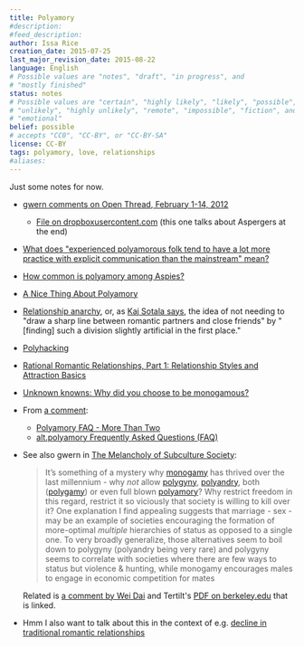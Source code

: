 ```yaml
---
title: Polyamory
#description: 
#feed_description: 
author: Issa Rice
creation_date: 2015-07-25
last_major_revision_date: 2015-08-22
language: English
# Possible values are "notes", "draft", "in progress", and
# "mostly finished"
status: notes
# Possible values are "certain", "highly likely", "likely", "possible",
# "unlikely", "highly unlikely", "remote", "impossible", "fiction", and
# "emotional"
belief: possible
# accepts "CC0", "CC-BY", or "CC-BY-SA"
license: CC-BY
tags: polyamory, love, relationships
#aliases: 
---
```


Just some notes for now.

- [gwern comments on Open Thread, February 1\-14, 2012](http://lesswrong.com/lw/9p9/open_thread_february_114_2012/5v6g)
    - [File on dropboxusercontent\.com](https://dl.dropboxusercontent.com/u/5317066/2012-gwern-polyamory.txt) (this one talks about Aspergers at the end)
- [What does "experienced polyamorous folk tend to have a lot more practice with explicit communication than the mainstream" mean?](https://www.quora.com/Polyamory/What-does-experienced-polyamorous-folk-tend-to-have-a-lot-more-practice-with-explicit-communication-than-the-mainstream-mean)
- [How common is polyamory among Aspies?](https://www.quora.com/How-common-is-polyamory-among-Aspies)
- [A Nice Thing About Polyamory](http://www.theferrett.com/ferrettworks/2015/01/a-nice-thing-about-polyamory/)
- [Relationship anarchy](!w), or, as [Kaj Sotala says](http://lesswrong.com/lw/2ee/unknown_knowns_why_did_you_choose_to_be_monogamous/27gd), the idea of not needing to "draw a sharp line between romantic partners and close friends" by "[finding] such a division slightly artificial in the first place."
- [Polyhacking](http://lesswrong.com/lw/79x/polyhacking/)
- [Rational Romantic Relationships, Part 1: Relationship Styles and Attraction Basics](http://lesswrong.com/lw/63i/rational_romantic_relationships_part_1/)
- [Unknown knowns: Why did you choose to be monogamous?](http://lesswrong.com/lw/2ee/unknown_knowns_why_did_you_choose_to_be_monogamous/)
- From [a comment](http://lesswrong.com/lw/2ee/unknown_knowns_why_did_you_choose_to_be_monogamous/27hz):
    - [Polyamory FAQ \- More Than Two](https://www.morethantwo.com/polyamory.html)
    - [alt\.polyamory Frequently Asked Questions \(FAQ\)](http://www.faqs.org/faqs/polyamory/faq/)
- See also gwern in [The Melancholy of Subculture Society](http://www.gwern.net/The%20Melancholy%20of%20Subculture%20Society#fn18):

    > It’s something of a mystery why
    > [monogamy](http://en.wikipedia.org/wiki/monogamy "Wikipedia: monogamy")
    > has thrived over the last millennium - why *not* allow
    > [polygyny](http://en.wikipedia.org/wiki/polygyny "Wikipedia: polygyny"),
    > [polyandry](http://en.wikipedia.org/wiki/polyandry "Wikipedia: polyandry"),
    > both
    > ([polygamy](http://en.wikipedia.org/wiki/polygamy "Wikipedia: polygamy"))
    > or even full blown
    > [polyamory](http://en.wikipedia.org/wiki/polyamory "Wikipedia: polyamory")?
    > Why restrict freedom in this regard, restrict it so viciously that
    > society is willing to kill over it? One explanation I find appealing
    > suggests that marriage - sex - may be an example of societies
    > encouraging the formation of more-optimal *multiple* hierarchies of
    > status as opposed to a single one. To very broadly generalize, those
    > alternatives seem to boil down to polygyny (polyandry being very rare)
    > and polygyny seems to correlate with societies where there are few ways
    > to status but violence & hunting, while monogamy encourages males to
    > engage in economic competition for mates

    Related is [a comment by Wei Dai](http://lesswrong.com/lw/2ee/unknown_knowns_why_did_you_choose_to_be_monogamous/27d4) and Tertilt's [PDF on berkeley\.edu](http://eml.berkeley.edu/~webfac/bardhan/e271_f05/tertilt.pdf) that is linked.

- Hmm I also want to talk about this in the context of e.g. [decline in traditional romantic relationships](http://www.webcitation.org/query?url=http%3A%2F%2Fwww.theguardian.com%2Fworld%2F2013%2Foct%2F20%2Fyoung-people-japan-stopped-having-sex&date=2014-11-16)
